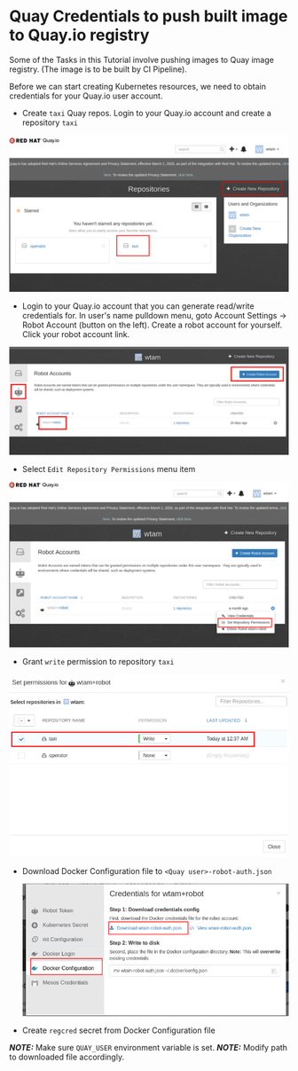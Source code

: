 # Quay Credentials to push built image to Quay.io registry

Some of the Tasks in this Tutorial involve pushing images to Quay image registry.  (The image is to be built by CI Pipeline).

Before we can start creating Kubernetes resources, we need to obtain credentials for your Quay.io user account.

 * Create `taxi` Quay repos.   Login to your Quay.io account and create a repository `taxi`

  ![Screenshot](img/quay/create-taxi-in-quay.png)

 * Login to your Quay.io account that you can generate read/write credentials for.  In user's name pulldown menu, goto Account Settings -> Robot Account (button on the left).   Create a robot account for yourself.  Click your robot account link.

 ![Screenshot](./img/quay/quay-create-robot-account.png)

 * Select `Edit Repository Permissions` menu item

  ![Screenshot](./img/quay/edit-token-permission.png)

* Grant `write` permission to repository `taxi`

 ![Screenshot](./img/quay/grant-write-permission.png)

* Download Docker Configuration file to `<Quay user>-robot-auth.json`

   ![Screenshot](./img/quay/quay-download-docker-config.png)

* Create `regcred` secret from Docker Configuration file

**_NOTE:_**  Make sure `QUAY_USER` environment variable is set.
**_NOTE:_**  Modify path to downloaded file accordingly.
